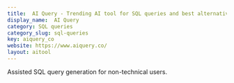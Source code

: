```yaml
---
title:  AI Query - Trending AI tool for SQL queries and best alternatives
display_name:  AI Query
category: SQL queries
category_slug: sql-queries
key: aiquery_co
website: https://www.aiquery.co/
layout: aitool
---
```


Assisted SQL query generation for non-technical users.
